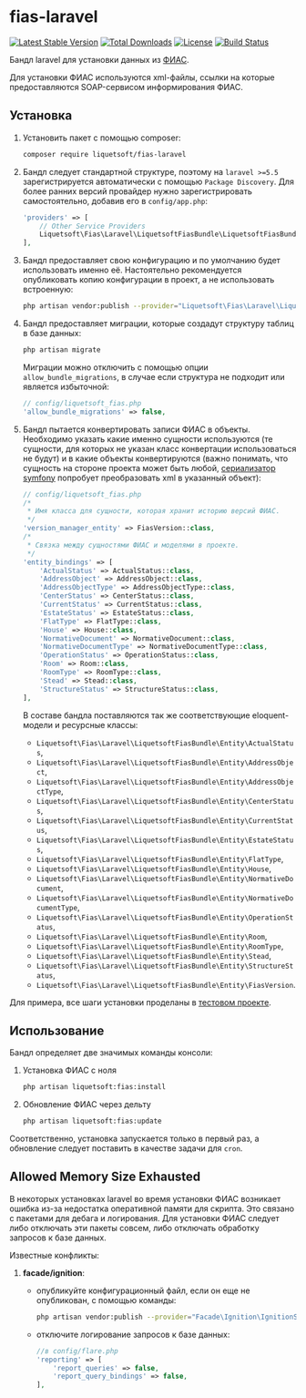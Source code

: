 # fias-laravel

[![Latest Stable Version](https://poser.pugx.org/liquetsoft/fias-laravel/v/stable.png)](https://packagist.org/packages/liquetsoft/fias-laravel)
[![Total Downloads](https://poser.pugx.org/liquetsoft/fias-laravel/downloads.png)](https://packagist.org/packages/liquetsoft/fias-laravel)
[![License](https://poser.pugx.org/liquetsoft/fias-laravel/license.svg)](https://packagist.org/packages/liquetsoft/fias-laravel)
[![Build Status](https://github.com/liquetsoft/fias-laravel/workflows/liquetsoft_fias/badge.svg)](https://github.com/liquetsoft/fias-laravel/actions?query=workflow%3A%22liquetsoft_fias%22)

Бандл laravel для установки данных из [ФИАС](https://fias.nalog.ru/).

Для установки ФИАС используются xml-файлы, ссылки на которые предоставляются SOAP-сервисом информирования ФИАС.



Установка
---------
1. Установить пакет с помощью composer:

    ```bash
    composer require liquetsoft/fias-laravel
    ```

2. Бандл следует стандартной структуре, поэтому на `laravel >=5.5` зарегистрируется автоматически с помощью `Package Discovery`. Для более ранних версий провайдер нужно зарегистрировать самостоятельно, добавив его в `config/app.php`:

    ```php
    'providers' => [
        // Other Service Providers
        Liquetsoft\Fias\Laravel\LiquetsoftFiasBundle\LiquetsoftFiasBundleServiceProvider::class,
    ],
    ```

3. Бандл предоставляет свою конфигурацию и по умолчанию будет использовать именно её. Настоятельно рекомендуется опубликовать копию конфигурации в проект, а не использовать встроенную:

    ```bash
    php artisan vendor:publish --provider="Liquetsoft\Fias\Laravel\LiquetsoftFiasBundle\LiquetsoftFiasBundleServiceProvider"
    ```

4. Бандл предоставляет миграции, которые создадут структуру таблиц в базе данных:

    ```bash
    php artisan migrate
    ```

   Миграции можно отключить с помощью опции `allow_bundle_migrations`, в случае если структура не подходит или является избыточной:

    ```php
    // config/liquetsoft_fias.php
    'allow_bundle_migrations' => false,
    ```

5. Бандл пытается конвертировать записи ФИАС в объекты. Необходимо указать какие именно сущности используются (те сущности, для которых не указан класс конвертации использоваться не будут) и в какие объекты конвертируются (важно понимать, что сущность на стороне проекта может быть любой, [сериализатор symfony](https://symfony.com/doc/current/components/serializer.html) попробует преобразовать xml в указанный объект):

    ```php
    // config/liquetsoft_fias.php
    /*
     * Имя класса для сущности, которая хранит историю версий ФИАС.
     */
    'version_manager_entity' => FiasVersion::class,
    /*
     * Связка между сущностями ФИАС и моделями в проекте.
     */
    'entity_bindings' => [
        'ActualStatus' => ActualStatus::class,
        'AddressObject' => AddressObject::class,
        'AddressObjectType' => AddressObjectType::class,
        'CenterStatus' => CenterStatus::class,
        'CurrentStatus' => CurrentStatus::class,
        'EstateStatus' => EstateStatus::class,
        'FlatType' => FlatType::class,
        'House' => House::class,
        'NormativeDocument' => NormativeDocument::class,
        'NormativeDocumentType' => NormativeDocumentType::class,
        'OperationStatus' => OperationStatus::class,
        'Room' => Room::class,
        'RoomType' => RoomType::class,
        'Stead' => Stead::class,
        'StructureStatus' => StructureStatus::class,
    ],
    ```

    В составе бандла поставляются так же соответствующие eloquent-модели и ресурсные классы:

    * `Liquetsoft\Fias\Laravel\LiquetsoftFiasBundle\Entity\ActualStatus`,
    * `Liquetsoft\Fias\Laravel\LiquetsoftFiasBundle\Entity\AddressObject`,
    * `Liquetsoft\Fias\Laravel\LiquetsoftFiasBundle\Entity\AddressObjectType`,
    * `Liquetsoft\Fias\Laravel\LiquetsoftFiasBundle\Entity\CenterStatus`,
    * `Liquetsoft\Fias\Laravel\LiquetsoftFiasBundle\Entity\CurrentStatus`,
    * `Liquetsoft\Fias\Laravel\LiquetsoftFiasBundle\Entity\EstateStatus`,
    * `Liquetsoft\Fias\Laravel\LiquetsoftFiasBundle\Entity\FlatType`,
    * `Liquetsoft\Fias\Laravel\LiquetsoftFiasBundle\Entity\House`,
    * `Liquetsoft\Fias\Laravel\LiquetsoftFiasBundle\Entity\NormativeDocument`,
    * `Liquetsoft\Fias\Laravel\LiquetsoftFiasBundle\Entity\NormativeDocumentType`,
    * `Liquetsoft\Fias\Laravel\LiquetsoftFiasBundle\Entity\OperationStatus`,
    * `Liquetsoft\Fias\Laravel\LiquetsoftFiasBundle\Entity\Room`,
    * `Liquetsoft\Fias\Laravel\LiquetsoftFiasBundle\Entity\RoomType`,
    * `Liquetsoft\Fias\Laravel\LiquetsoftFiasBundle\Entity\Stead`,
    * `Liquetsoft\Fias\Laravel\LiquetsoftFiasBundle\Entity\StructureStatus`,
    * `Liquetsoft\Fias\Laravel\LiquetsoftFiasBundle\Entity\FiasVersion`.

Для примера, все шаги установки проделаны в [тестовом проекте](https://github.com/liquetsoft/fias-laravel-example).



Использование
-------------

Бандл определяет две значимых команды консоли:

1. Установка ФИАС с ноля

    ```bash
    php artisan liquetsoft:fias:install
    ```

2. Обновление ФИАС через дельту

    ```bash
    php artisan liquetsoft:fias:update
    ```

Соответственно, установка запускается только в первый раз, а обновление следует поставить в качестве задачи для `cron`.



Allowed Memory Size Exhausted
-----------------------------

В некоторых установках laravel во время установки ФИАС возникает ошибка из-за недостатка оперативной памяти для скрипта. Это связано с пакетами для дебага и логирования. Для установки ФИАС следует либо отключать эти пакеты совсем, либо отключать обработку запросов к базе данных.

Известные конфликты:

1. **facade/ignition**:

    * опубликуйте конфигурационный файл, если он еще не опубликован, с помощью команды:

        ```bash
        php artisan vendor:publish --provider="Facade\Ignition\IgnitionServiceProvider" --tag="flare-config"
        ```

    * отключите логирование запросов к базе данных:

        ```php
        //в config/flare.php
        'reporting' => [
            'report_queries' => false,
            'report_query_bindings' => false,
        ],
        ```
